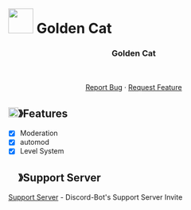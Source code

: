 # <img src="https://www.pokewiki.de/images/thumb/9/9e/Hauptartwork_025.png/250px-Hauptartwork_025.png" width="50px" height="50px"> Golden Cat

  <h3 align="center">Golden Cat</h3>

  <p align="center">
    <br />
    <br />
    <a href="https://github.com/rinoapouz/Pikachu/issues">Report Bug</a>
    ·
    <a href="https://github.com/rinoapouz/Pikachu/issues">Request Feature</a>
  </p>
</p>

## <img src="https://cdn.discordapp.com/emojis/852881450667081728.gif" width="20px" height="20px">》Features
- [x] Moderation
- [x] automod 
- [x] Level System

## <img src="https://cdn.discordapp.com/emojis/1036083490292244493.png" width="15px" height="15px"> 》Support Server
[Support Server](https://discord.gg/XgMhS9tADv) - Discord-Bot's Support Server Invite

